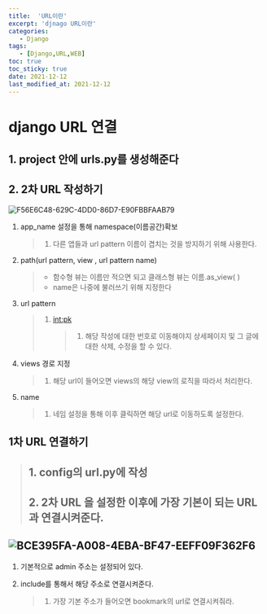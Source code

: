 ```yaml
---
title:  'URL이란' 
excerpt: 'djnago URL이란' 
categories:
   - Django 
tags:
   - [Django,URL,WEB]
toc: true
toc_sticky: true
date: 2021-12-12
last_modified_at: 2021-12-12
---
```

# django URL 연결

## 1. project 안에 urls.py를 생성해준다

## 2. 2차 URL 작성하기

![F56E6C48-629C-4DD0-86D7-E90FBBFAAB79](https://user-images.githubusercontent.com/46436843/57173384-04585f80-6e6a-11e9-80d5-c1d7e18188e8.png)

1. app_name 설정을 통해 namespace(이름공간)확보

   > 1. 다른 앱들과 url pattern 이름이 겹치는 것을 방지하기 위해 사용한다.

2. path(url pattern, view , url pattern name)

   >- 함수형 뷰는 이름만 적으면 되고 클래스형 뷰는 이름.as_view( )
   >- name은 나중에 불러쓰기 위해 지정한다

3. url pattern

   > 1. <int:pk>
   >
   >    > 1. 해당 작성에 대한 번호로 이동해야지 상세페이지 및 그 글에 대한 삭제, 수정을 할 수 있다.

4. views 경로 지정

   > 1. 해당 url이 들어오면 views의 해당 view의 로직을 따라서 처리한다.

5. name

   > 1. 네임 설정을 통해 이후 클릭하면 해당 url로 이동하도록 설정한다.

## 1차 URL 연결하기

>## 1. config의 url.py에 작성
>
>## 2. 2차 URL 을 설정한 이후에 가장 기본이 되는 URL과 연결시켜준다.

## ![BCE395FA-A008-4EBA-BF47-EEFF09F362F6](https://user-images.githubusercontent.com/46436843/57173385-07535000-6e6a-11e9-9eba-b157978ae0c4.png)

1. 기본적으로 admin 주소는 설정되어 있다.

2. include를 통해서 해당 주소로 연결시켜준다.

   > 1. 가장 기본 주소가 들어오면 bookmark의 url로 연결시켜줘라.